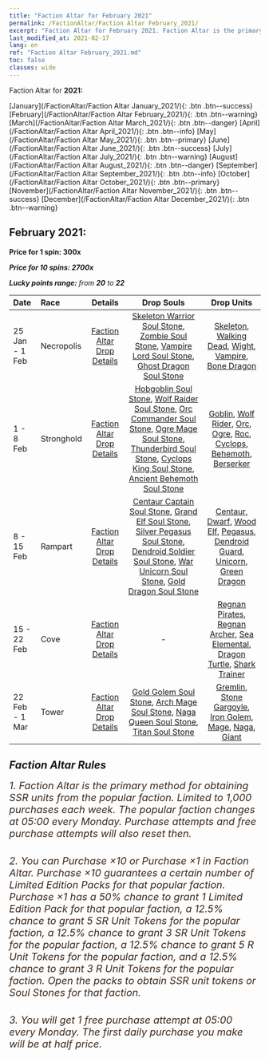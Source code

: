 ```yaml
---
title: "Faction Altar for February 2021"
permalink: /FactionAltar/Faction Altar February_2021/
excerpt: "Faction Altar for February 2021. Faction Altar is the primary method for obtaining SSR units from the popular faction. Limited to 1,000 purchases each week. The popular faction changes at 05:00 every Monday. Purchase attempts and free purchase attempts will also reset then."
last_modified_at: 2021-02-17
lang: en
ref: "Faction Altar February_2021.md"
toc: false
classes: wide
---
```


  Faction Altar for **2021:**

  [January](/FactionAltar/Faction Altar January_2021/){: .btn .btn--success} [February](/FactionAltar/Faction Altar February_2021/){: .btn .btn--warning} [March](/FactionAltar/Faction Altar March_2021/){: .btn .btn--danger} [April](/FactionAltar/Faction Altar April_2021/){: .btn .btn--info} [May](/FactionAltar/Faction Altar May_2021/){: .btn .btn--primary} [June](/FactionAltar/Faction Altar June_2021/){: .btn .btn--success} [July](/FactionAltar/Faction Altar July_2021/){: .btn .btn--warning} [August](/FactionAltar/Faction Altar August_2021/){: .btn .btn--danger} [September](/FactionAltar/Faction Altar September_2021/){: .btn .btn--info} [October](/FactionAltar/Faction Altar October_2021/){: .btn .btn--primary} [November](/FactionAltar/Faction Altar November_2021/){: .btn .btn--success} [December](/FactionAltar/Faction Altar December_2021/){: .btn .btn--warning} 

## February 2021:

  **Price for 1 spin: 300x** <i class="fas fa-gem"/>

  **Price for 10 spins: 2700x** <i class="fas fa-gem"/>

  **Lucky points range:** from **20** to **22**

  |  Date  |  Race  |  Details  | Drop Souls | Drop Units |
  |:-------|:-------|:---------:|:----------:|:----------:|
  | 25 Jan - 1 Feb | Necropolis | [Faction Altar Drop Details](/FactionAltar/DROP_104/) | [ Skeleton Warrior Soul Stone](/Items/unt_12/), [ Zombie Soul Stone](/Items/unt_27/), [ Vampire Lord Soul Stone](/Items/unt_64/), [ Ghost Dragon Soul Stone](/Items/unt_125/) | [ Skeleton](/Items/unt_80/), [ Walking Dead](/Items/unt_140/), [ Wight](/Items/unt_141/), [ Vampire](/Items/unt_122/), [ Bone Dragon](/Items/unt_65/) | 
  | 1 - 8 Feb | Stronghold | [Faction Altar Drop Details](/FactionAltar/DROP_103/) | [ Hobgoblin Soul Stone](/Items/unt_60/), [ Wolf Raider Soul Stone](/Items/unt_79/), [ Orc Commander Soul Stone](/Items/unt_99/), [ Ogre Mage Soul Stone](/Items/unt_117/), [ Thunderbird Soul Stone](/Items/unt_136/), [ Cyclops King Soul Stone](/Items/unt_6/), [ Ancient Behemoth Soul Stone](/Items/unt_18/) | [ Goblin](/Items/unt_26/), [ Wolf Rider](/Items/unt_25/), [ Orc](/Items/unt_10/), [ Ogre](/Items/unt_57/), [ Roc](/Items/unt_40/), [ Cyclops](/Items/unt_97/), [ Behemoth](/Items/unt_75/), [ Berserker](/Items/unt_133/) | 
  | 8 - 15 Feb | Rampart | [Faction Altar Drop Details](/FactionAltar/DROP_102/) | [ Centaur Captain Soul Stone](/Items/unt_121/), [ Grand Elf Soul Stone](/Items/unt_142/), [ Silver Pegasus Soul Stone](/Items/unt_13/), [ Dendroid Soldier Soul Stone](/Items/unt_29/), [ War Unicorn Soul Stone](/Items/unt_46/), [ Gold Dragon Soul Stone](/Items/unt_66/) | [ Centaur](/Items/unt_58/), [ Dwarf](/Items/unt_42/), [ Wood Elf](/Items/unt_101/), [ Pegasus](/Items/unt_102/), [ Dendroid Guard](/Items/unt_83/), [ Unicorn](/Items/unt_143/), [ Green Dragon](/Items/unt_124/) | 
  | 15 - 22 Feb | Cove | [Faction Altar Drop Details](/FactionAltar/DROP_112/) |  - | [ Regnan Pirates](/Items/unt_32/), [ Regnan Archer](/Items/unt_48/), [ Sea Elemental](/Items/unt_68/), [ Dragon Turtle](/Items/unt_89/), [ Shark Trainer](/Items/unt_1/) | 
  | 22 Feb - 1 Mar | Tower | [Faction Altar Drop Details](/FactionAltar/DROP_106/) | [ Gold Golem Soul Stone](/Items/unt_56/), [ Arch Mage Soul Stone](/Items/unt_73/), [ Naga Queen Soul Stone](/Items/unt_110/), [ Titan Soul Stone](/Items/unt_130/) | [ Gremlin](/Items/unt_81/), [ Stone Gargoyle](/Items/unt_139/), [ Iron Golem](/Items/unt_118/), [ Mage](/Items/unt_21/), [ Naga](/Items/unt_53/), [ Giant ](/Items/unt_36/) | 




## Faction Altar Rules

  <span style="color: #3c2a1e;font-size:20px">1. Faction Altar is the primary method for obtaining SSR units from the popular faction. Limited to 1,000 purchases each week. The popular faction changes at 05:00 every Monday. Purchase attempts and free purchase attempts will also reset then.</span><br/>

<br/>  <span style="color: #3c2a1e;font-size:20px">2. You can Purchase ×10 or Purchase ×1 in Faction Altar. Purchase ×10 guarantees a certain number of Limited Edition Packs for that popular faction. Purchase ×1 has a 50% chance to grant 1 Limited Edition Pack for that popular faction, a 12.5% chance to grant 5 SR Unit Tokens for the popular faction, a 12.5% chance to grant 3 SR Unit Tokens for the popular faction, a 12.5% chance to grant 5 R Unit Tokens for the popular faction, and a 12.5% chance to grant 3 R Unit Tokens for the popular faction. Open the packs to obtain SSR unit tokens or Soul Stones for that faction.</span>

<br/>  <span style="color: #3c2a1e;font-size:20px">3. You will get 1 free purchase attempt at 05:00 every Monday. The first daily purchase you make will be at half price.</span><br/>

<br/>